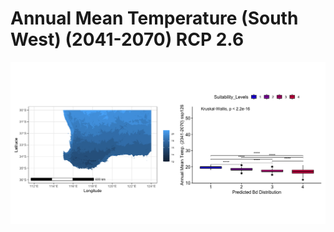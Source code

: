 # Annual Mean Temperature (South West) (2041-2070) RCP 2.6
![image info](../../Analysis_Plots/South_West_Extent_OnlyEnvs/Annual_Mean_Temp_SW_4170_126.png)
